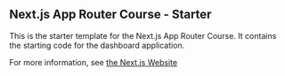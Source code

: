 ## Next.js App Router Course - Starter

This is the starter template for the Next.js App Router Course. It contains the starting code for the dashboard application.

For more information, see [the Next.js Website](https://nextjs.org/learn)
